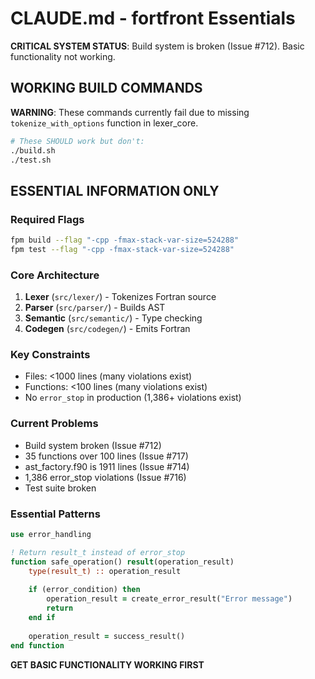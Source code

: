 # CLAUDE.md - fortfront Essentials

**CRITICAL SYSTEM STATUS**: Build system is broken (Issue #712). Basic functionality not working.

## WORKING BUILD COMMANDS

**WARNING**: These commands currently fail due to missing `tokenize_with_options` function in lexer_core.

```bash
# These SHOULD work but don't:
./build.sh
./test.sh
```

## ESSENTIAL INFORMATION ONLY

### Required Flags
```bash
fpm build --flag "-cpp -fmax-stack-var-size=524288"
fpm test --flag "-cpp -fmax-stack-var-size=524288"
```

### Core Architecture 
1. **Lexer** (`src/lexer/`) - Tokenizes Fortran source
2. **Parser** (`src/parser/`) - Builds AST 
3. **Semantic** (`src/semantic/`) - Type checking
4. **Codegen** (`src/codegen/`) - Emits Fortran

### Key Constraints
- Files: <1000 lines (many violations exist)
- Functions: <100 lines (many violations exist)
- No `error_stop` in production (1,386+ violations exist)

### Current Problems
- Build system broken (Issue #712)
- 35 functions over 100 lines (Issue #717)
- ast_factory.f90 is 1911 lines (Issue #714)
- 1,386 error_stop violations (Issue #716)
- Test suite broken

### Essential Patterns
```fortran
use error_handling

! Return result_t instead of error_stop
function safe_operation() result(operation_result)
    type(result_t) :: operation_result
    
    if (error_condition) then
        operation_result = create_error_result("Error message")
        return
    end if
    
    operation_result = success_result()
end function
```

**GET BASIC FUNCTIONALITY WORKING FIRST**
